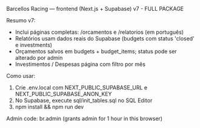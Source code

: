 Barcellos Racing — frontend (Next.js + Supabase) v7 - FULL PACKAGE

Resumo v7:
- Inclui páginas completas: /orcamentos e /relatorios (em português)
- Relatórios usam dados reais do Supabase (budgets com status 'closed' e investments)
- Orçamentos salvos em budgets + budget_items; status pode ser alterado por admin
- Investimentos / Despesas página com filtro por mês

Como usar:
1. Crie .env.local com NEXT_PUBLIC_SUPABASE_URL e NEXT_PUBLIC_SUPABASE_ANON_KEY
2. No Supabase, execute sql/init_tables.sql no SQL Editor
3. npm install && npm run dev

Admin code: br.admin (grants admin for 1 hour in this browser)
